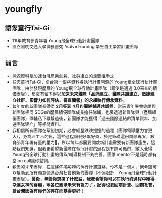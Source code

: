 # youngfly
## 語您童行Tai-Gi
- 111年教育部青年署 Young飛全球行動計畫團隊
- 國立陽明交通大學博雅書苑 Active learning 學生自主學習計畫團隊

## 前言
- 開源資料是加速台灣產業創新、社群建立的重要推手之一
- 語您童行Tai-Gi，全台第一個將資料將執行計畫開源的 Young飛全球行動計畫團隊；由於發現歷屆的 Young飛全球行動計畫團隊（即使是通過 3.0審查的績優團隊），都沒有留下得以**加速未來團隊「品牌建立、團隊共識建立、敏捷建立社群、影響力如何評估、審查簡報」的永續執行傳承資料。**
- 每年度的新團隊都得從 **2月等到 4月的團隊輔導共識營**，當天青年署會邀請與新團隊相同 SDGs的歷屆績優團隊成員擔任隊輔，也要透過新團隊與（歷屆績優團隊）隊輔私下聯繫過後，新團隊才能獲得「過去國際連結的清單資料、加速團隊建立」等相關資料。
- 我相信所有團隊在草創初期，必會經歷跌跌撞撞的過程（團隊領導壓力會更大），身為理工人的我，這些過程讓我好累好煩，於是筆耕這份開源專案。教育部青年署有量的壓力🥲，所以每年都需要開啟新計畫需要有新團隊產生，這點我們知道，但我更希望新團隊在執行計畫的過程是有跡可循的，敝人覺得 Young飛全球行動計畫的傳承/輔導機制不夠完善，團隊 mentor不是隨時都有空 on call讓你諮詢。
- 親愛的未來團隊，在這條~~佈滿荊棘~~的執行計畫道路，你不是一個人，我希望可以幫助到所有願意促進台灣社會創新的團隊（不侷限於　Young飛全球行動計畫團隊）。**最後，無論你選擇了什麼路，我都希望你可以在執行的過程中獲得幸運女神的眷顧，等各位團隊未來有能力了，記得也要回饋計畫、回饋社會，讓台灣因為有你們的存在而變得更好！**
